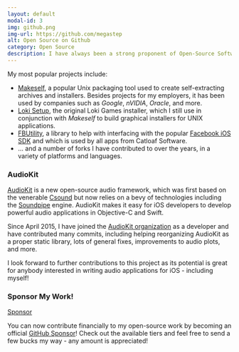 ```yaml
---
layout: default
modal-id: 3
img: github.png
img-url: https://github.com/megastep
alt: Open Source on Github
category: Open Source
description: I have always been a strong proponent of Open-Source Software.<br/>I maintain a number of public projects on both my <a href="https://github.com/megastep">personal GitHub</a> and the <a href="https://github.com/catloafsoft">Catloaf Software organization</a>.
---
```

My most popular projects include:

* [Makeself](https://makeself.io), a popular Unix packaging tool used to create self-extracting archives and installers. Besides projects for my employers, it has been used by companies such as *Google*, *nVIDIA*, *Oracle*, and more.
* [Loki Setup](https://github.com/megastep/loki_setup), the original Loki Games installer, which I still use in conjunction with *Makeself* to build graphical installers for UNIX applications.
* [FBUtility](https://github.com/catloafsoft/FBUtility), a library to help with interfacing with the popular [Facebook iOS SDK](https://github.com/facebook/facebook-ios-sdk) and which is used by all apps from Catloaf Software.
* ... and a number of forks I have contributed to over the years, in a variety of platforms and languages.

### AudioKit

[AudioKit](http://audiokit.io) is a new open-source audio framework, which was first based on the venerable [Csound](http://www.csounds.com) but now relies on a bevy of technologies including the [Soundpipe](https://github.com/PaulBatchelor/Soundpipe) engine. AudioKit makes it easy for iOS developers to develop powerful audio applications in Objective-C and Swift.

Since April 2015, I have joined the <a href="https://github.com/audiokit">AudioKit organization</a> as a developer and have contributed many commits, including helping reorganizing AudioKit as a proper static library, lots of general fixes, improvements to audio plots, and more.

I look forward to further contributions to this project as its potential is great for anybody interested in writing audio applications for iOS - including myself!

### Sponsor My Work!

<a class="github-button" href="https://github.com/sponsors/megastep" data-icon="octicon-heart" data-size="large" aria-label="Sponsor @megastep on GitHub">Sponsor</a>

You can now contribute financially to my open-source work by becoming an official [GitHub Sponsor](https://github.com/sponsors/megastep)! Check out the available tiers and feel free to send a few bucks my way - any amount is appreciated!
